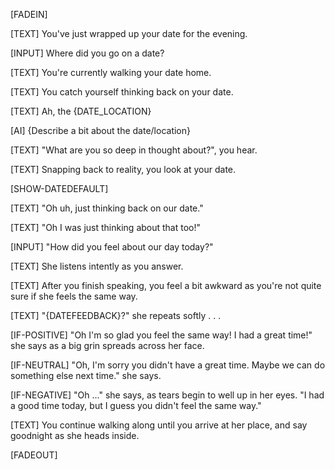 [FADEIN]

[TEXT] You've just wrapped up your date for the evening.

[INPUT] Where did you go on a date?

[TEXT] You're currently walking your date home.

[TEXT] You catch yourself thinking back on your date.

[TEXT] Ah, the {DATE_LOCATION}

[AI] {Describe a bit about the date/location}

[TEXT] "What are you so deep in thought about?", you hear.

[TEXT] Snapping back to reality, you look at your date.

[SHOW-DATEDEFAULT]

[TEXT] "Oh uh, just thinking back on our date."

[TEXT] "Oh I was just thinking about that too!"

[INPUT] "How did you feel about our day today?"

[TEXT] She listens intently as you answer.

[TEXT] After you finish speaking, you feel a bit awkward as you're not quite sure if she feels the same way.

[TEXT] "{DATEFEEDBACK}?" she repeats softly . . .

[IF-POSITIVE] "Oh I'm so glad you feel the same way! I had a great time!" she says as a big grin spreads across her face.

[IF-NEUTRAL] "Oh, I'm sorry you didn't have a great time. Maybe we can do something else next time." she says.

[IF-NEGATIVE] "Oh ..." she says, as tears begin to well up in her eyes. "I had a good time today, but I guess you didn't feel the same way."

[TEXT] You continue walking along until you arrive at her place, and say goodnight as she heads inside.

[FADEOUT]